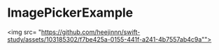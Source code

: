# ImagePickerExample

<img src= "https://github.com/heejinnn/swift-study/assets/103185302/f7be425a-0155-441f-a241-4b7557ab4c9a"">

